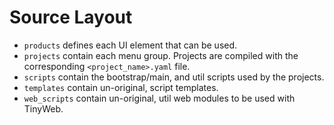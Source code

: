 # Source Layout

* `products` defines each UI element that can be used.
* `projects` contain each menu group. Projects are compiled with the corresponding `<project_name>.yaml` file.
* `scripts` contain the bootstrap/main, and util scripts used by the projects.
* `templates` contain un-original, script templates.
* `web_scripts` contain un-original, util web modules to be used with TinyWeb.

